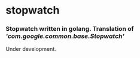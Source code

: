 # stopwatch
### Stopwatch written in golang. Translation of *'com.google.common.base.Stopwatch'*

Under development.
